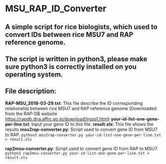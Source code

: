 # MSU_RAP_ID_Converter
## A simple script for rice biologists, which used to convert IDs between rice MSU7 and RAP reference genome.
## The script is written in python3, please make sure python3 is correctly installed on you operating system.
## File description:
**RAP-MSU_2018-03-29.txt**: This file describe the ID corresponding relationship between rice MSU7 and RAP reference genome (Downloaded from the RAP-DB website https://rapdb.dna.affrc.go.jp/download/irgsp1.html)
**your-id-list-one-gene-per-line.txt**: Input your gene ID to this file.
**result.xls**: This file shows the results
**msu2rap-converter.py**: Script used to convert gene ID from MSU7 to RAP.
```python3 msu2rap-converter.py your-id-list-one-gene-per-line.txt > result.xls```

**rap2msu-converter.py**: Script used to convert gene ID from RAP to MSU7.
```python3 rap2msu-converter.py your-id-list-one-gene-per-line.txt > result.xls```

